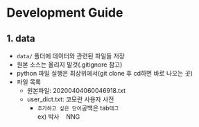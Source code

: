 # Development Guide
## 1. data
* ```data/``` 폴더에 데이터와 관련된 파일들 저장
* 원본 소스는 올리지 말것(.gitignore 참고)
* python 파일 실행은 최상위에서(git clone 후 cd하면 바로 나오는 곳)
* 파일 목록
  * 원본파일: 20200404060046918.txt
  * user_dict.txt: 코모란 사용자 사전
    * ```추가하고 싶은 단어```공백은 tab```태그```<br>
      ex) 박사&nbsp;&nbsp;&nbsp;&nbsp;NNG
